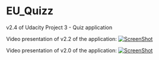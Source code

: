 # EU_Quizz
v2.4 of Udacity Project 3 - Quiz application

Video presentation of v2.2 of the application:
[![ScreenShot](https://i.ytimg.com/vi/2gKBECzBnwk/maxresdefault.jpg)](https://youtu.be/2gKBECzBnwk)


Video presentation of v2.0 of the application:
[![ScreenShot](https://i.ytimg.com/vi/iVJmY1ntG7g/maxresdefault.jpg)](https://youtu.be/iVJmY1ntG7g)
